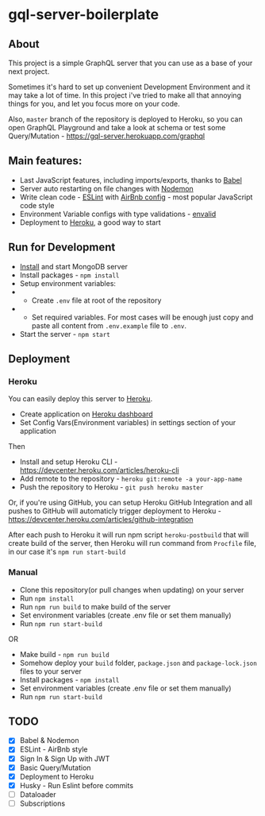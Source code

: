 # gql-server-boilerplate

## About

This project is a simple GraphQL server that you can use as a base of your next project.

Sometimes it's hard to set up convenient Development Environment and it may take a lot of time. In this project i've tried to make all that annoying things for you, and let you focus more on your code.

Also, `master` branch of the repository is deployed to Heroku, so you can open GraphQL Playground and take a look at schema or test some Query/Mutation - https://gql-server.herokuapp.com/graphql

## Main features:
- Last JavaScript features, including imports/exports, thanks to [Babel](https://babeljs.io/)
- Server auto restarting on file changes with [Nodemon](https://nodemon.io/)
- Write clean code - [ESLint](https://eslint.org/) with [AirBnb config](https://github.com/airbnb/javascript) - most popular JavaScript code style
- Environment Variable configs with type validations - [envalid](https://github.com/af/envalid)
- Deployment to [Heroku](https://www.heroku.com/), a good way to start

## Run for Development

- [Install](https://docs.mongodb.com/manual/administration/install-community/) and start MongoDB server
- Install packages - `npm install`
- Setup environment variables:
- - Create `.env` file at root of the repository
- - Set required variables. For most cases will be enough just copy and paste all content from `.env.example` file to `.env`.
- Start the server - `npm start`

## Deployment
### Heroku

You can easily deploy this server to [Heroku](https://www.heroku.com/).
- Create application on [Heroku dashboard](https://dashboard.heroku.com/apps)
- Set Config Vars(Environment variables) in settings section of your application

Then

- Install and setup Heroku CLI - https://devcenter.heroku.com/articles/heroku-cli
- Add remote to the repository - `heroku git:remote -a your-app-name`
- Push the repository to Heroku - `git push heroku master`

Or, if you're using GitHub, you can setup Heroku GitHub Integration and all pushes to GitHub will automaticly trigger deployment to Heroku - https://devcenter.heroku.com/articles/github-integration

After each push to Heroku it will run npm script `heroku-postbuild` that will create build of the server, then Heroku will run command from `Procfile` file, in our case it's `npm run start-build`


### Manual

- Clone this repository(or pull changes when updating) on your server
- Run `npm install`
- Run `npm run build` to make build of the server
- Set environment variables (create .env file or set them manually)
- Run `npm run start-build`

OR

- Make build - `npm run build`
- Somehow deploy your `build` folder, `package.json` and `package-lock.json` files to your server
- Install packages - `npm install`
- Set environment variables (create .env file or set them manually)
- Run `npm run start-build`

## TODO

- [x] Babel & Nodemon
- [x] ESLint - AirBnb style
- [x] Sign In & Sign Up with JWT
- [x] Basic Query/Mutation
- [x] Deployment to Heroku
- [x] Husky - Run Eslint before commits
- [ ] Dataloader
- [ ] Subscriptions
